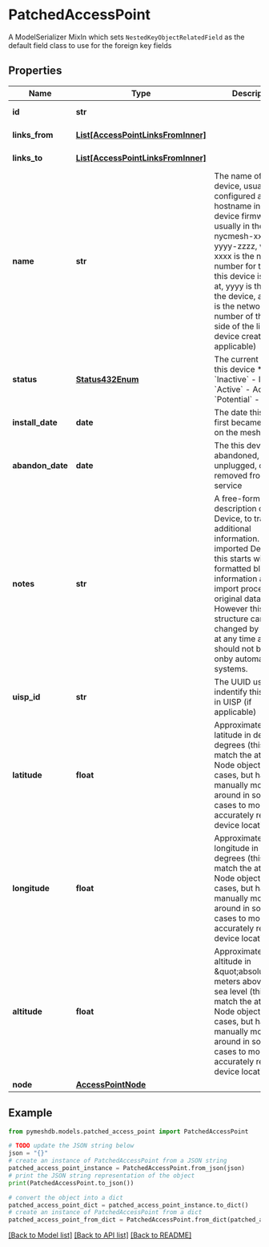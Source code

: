 # PatchedAccessPoint

A  ModelSerializer MixIn which sets `NestedKeyObjectRelatedField` as the default field class to use for the foreign key fields

## Properties

Name | Type | Description | Notes
------------ | ------------- | ------------- | -------------
**id** | **str** |  | [optional] [readonly] 
**links_from** | [**List[AccessPointLinksFromInner]**](AccessPointLinksFromInner.md) |  | [optional] [readonly] 
**links_to** | [**List[AccessPointLinksFromInner]**](AccessPointLinksFromInner.md) |  | [optional] [readonly] 
**name** | **str** | The name of this device, usually configured as the hostname in the device firmware, usually in the format nycmesh-xxxx-yyyy-zzzz, where xxxx is the network number for the node this device is located at, yyyy is the type of the device, and zzzz is the network number of the other side of the link this device creates (if applicable) | [optional] 
**status** | [**Status432Enum**](Status432Enum.md) | The current status of this device  * &#x60;Inactive&#x60; - Inactive * &#x60;Active&#x60; - Active * &#x60;Potential&#x60; - Potential | [optional] 
**install_date** | **date** | The date this device first became active on the mesh | [optional] 
**abandon_date** | **date** | The this device was abandoned, unplugged, or removed from service | [optional] 
**notes** | **str** | A free-form text description of this Device, to track any additional information. For imported Devices, this starts with a formatted block of information about the import processand original data. However this structure can be changed by admins at any time and should not be relied onby automated systems.  | [optional] 
**uisp_id** | **str** | The UUID used to indentify this device in UISP (if applicable) | [optional] 
**latitude** | **float** | Approximate AP latitude in decimal degrees (this will match the attached Node object in most cases, but has been manually moved around in some cases to more accurately reflect the device location) | [optional] 
**longitude** | **float** | Approximate AP longitude in decimal degrees (this will match the attached Node object in most cases, but has been manually moved around in some cases to more accurately reflect the device location) | [optional] 
**altitude** | **float** | Approximate AP altitude in \&quot;absolute\&quot; meters above mean sea level (this will match the attached Node object in most cases, but has been manually moved around in some cases to more accurately reflect the device location) | [optional] 
**node** | [**AccessPointNode**](AccessPointNode.md) |  | [optional] 

## Example

```python
from pymeshdb.models.patched_access_point import PatchedAccessPoint

# TODO update the JSON string below
json = "{}"
# create an instance of PatchedAccessPoint from a JSON string
patched_access_point_instance = PatchedAccessPoint.from_json(json)
# print the JSON string representation of the object
print(PatchedAccessPoint.to_json())

# convert the object into a dict
patched_access_point_dict = patched_access_point_instance.to_dict()
# create an instance of PatchedAccessPoint from a dict
patched_access_point_from_dict = PatchedAccessPoint.from_dict(patched_access_point_dict)
```
[[Back to Model list]](../README.md#documentation-for-models) [[Back to API list]](../README.md#documentation-for-api-endpoints) [[Back to README]](../README.md)


